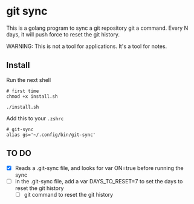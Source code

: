 # git sync

This is a golang program to sync a git repository git a command.
Every N days, it will push force to reset the git history.

WARNING: This is not a tool for applications. It's a tool for notes.

## Install
Run the next shell
```
# first time
chmod +x install.sh

./install.sh
```

Add this to your `.zshrc`
```
# git-sync
alias gs='~/.config/bin/git-sync'
```

## TO DO
- [x] Reads a .git-sync file, and looks for var ON=true before running the sync
- [ ] in the .git-sync file, add a var DAYS_TO_RESET=7 to set the days to reset the git history
    - [ ] git command to reset the git history
